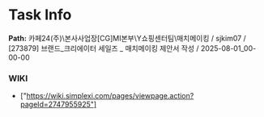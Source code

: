 # Task Info

**Path:** 카페24(주)\본사사업장\[CG]MI본부\Y쇼핑센터팀\매치메이킹 / sjkim07 / [273879] 브랜드_크리에이터 세일즈 _ 매치메이킹 제안서 작성 / 2025-08-01_00-00-00

### WIKI
- ["https://wiki.simplexi.com/pages/viewpage.action?pageId=2747955925"]

